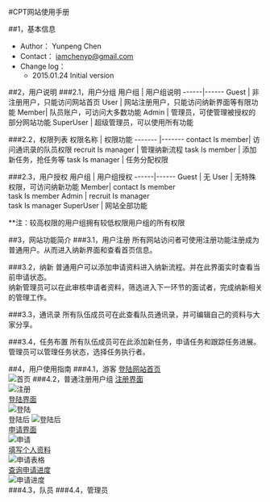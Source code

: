 #CPT网站使用手册


<div id="category"></div>   

##1，基本信息
- Author：  Yunpeng Chen
- Contact： iamchenyp@gmail.com	
- Change log：
	- 2015.01.24 Initial version 

##2，用户说明
###2.1，用户分组
用户组 | 用户组说明
------|------
Guest | 非注册用户，只能访问网站首页
User  | 网站注册用户，只能访问纳新界面等有限功能
Member| 队员账户，可访问大多数功能 
Admin | 管理员，可使管理被授权的部分网站功能
SuperUser | 超级管理员，可以使用所有功能

###2.2，权限列表
权限名称 | 权限功能
------- |-------
contact Is member| 访问通讯录的队员权限
recruit Is manager | 管理纳新流程
task Is member  | 添加新任务，抢任务等
task Is manager | 任务分配权限


###2.3，用户授权
用户组 | 用户组授权
------|------
Guest | 无
User  | 无特殊权限，可访问纳新功能
Member| contact Is member<br>task Is member
Admin | recruit Is manager<br>task Is manager
SuperUser | 网站全部功能

**注：较高权限的用户组拥有较低权限用户组的所有权限


##3，网站功能简介
###3.1，用户注册
所有网站访问者可使用注册功能注册成为普通用户。从而进入纳新界面和查看首页信息。

###3.2，纳新
普通用户可以添加申请资料进入纳新流程。并在此界面实时查看当前申请状态。  
纳新管理员可以在此审核申请者资料，筛选进入下一环节的面试者，完成纳新相关的管理工作。

###3.3，通讯录
所有队伍成员可在此查看队员通讯录，并可编辑自己的资料与大家分享。

###3.4，任务布置
所有队伍成员可在此添加新任务，申请任务和跟踪任务进展。  
管理员可以管理任务状态，选择任务执行者。

##4，用户使用指南
###4.1，游客
[登陆网站首页](http://zjucpt.duapp.com)  
![首页](http://bcs.duapp.com/cptzju/用户手册图片/intro.png)
###4.2，普通注册用户组
[注册界面](http://zjucpt.duapp.com/register/)  
![注册](http://bcs.duapp.com/cptzju/用户手册图片/register.png)  
[登陆界面](http://zjucpt.duapp.com/login/)  
![登陆](http://bcs.duapp.com/cptzju/用户手册图片/login.png)  
登陆后 
![登陆后](http://bcs.duapp.com/cptzju/用户手册图片/afterlogin.png)  
[申请界面](http://zjucpt.duapp.com/join/)  
![申请](http://bcs.duapp.com/cptzju/用户手册图片/recruit.png)   
[填写个人资料](http://zjucpt.duapp.com/join/apply/)  
![申请表格](http://bcs.duapp.com/cptzju/用户手册图片/recruitform.png)  
[查询申请进度](http://zjucpt.duapp.com/join/)  
![申请进度](http://bcs.duapp.com/cptzju/用户手册图片/recruitprocess.png)  
###4.3，队员
###4.4，管理员



<link rel="stylesheet" href="http://yandex.st/highlightjs/6.2/styles/googlecode.min.css">
<script src="http://code.jquery.com/jquery-1.7.2.min.js"></script>
<script src="http://yandex.st/highlightjs/6.2/highlight.min.js"></script>
<script>hljs.initHighlightingOnLoad();</script>
<script type="text/javascript">
 $(document).ready(function(){
      $("h2,h3,h4,h5,h6").each(function(i,item){
        var tag = $(item).get(0).localName;
        $(item).attr("id","wow"+i);
        $("#category").append('<a class="new'+tag+'" href="#wow'+i+'">'+$(this).text()+'</a></br>');
        $(".newh2").css("margin-left",0);
        $(".newh3").css("margin-left",20);
        $(".newh4").css("margin-left",40);
        $(".newh5").css("margin-left",60);
        $(".newh6").css("margin-left",80);
      });
 });
</script>